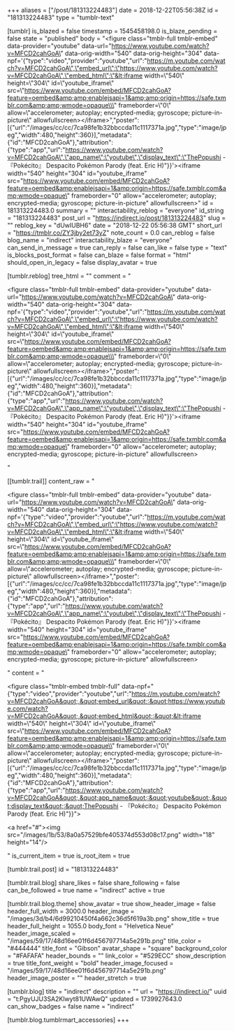 +++
aliases = ["/post/181313224483"]
date = 2018-12-22T05:56:38Z
id = "181313224483"
type = "tumblr-text"

[tumblr]
is_blazed = false
timestamp = 1545458198.0
is_blaze_pending = false
state = "published"
body = "<figure class=\"tmblr-full tmblr-embed\" data-provider=\"youtube\" data-url=\"https://www.youtube.com/watch?v=MFCD2cahGoA\" data-orig-width=\"540\" data-orig-height=\"304\" data-npf='{\"type\":\"video\",\"provider\":\"youtube\",\"url\":\"https://m.youtube.com/watch?v=MFCD2cahGoA\",\"embed_url\":\"https://www.youtube.com/watch?v=MFCD2cahGoA\",\"embed_html\":\"&lt;iframe width=\\\"540\\\" height=\\\"304\\\"  id=\\\"youtube_iframe\\\" src=\\\"https://www.youtube.com/embed/MFCD2cahGoA?feature=oembed&amp;amp;enablejsapi=1&amp;amp;origin=https://safe.txmblr.com&amp;amp;wmode=opaque\\\" frameborder=\\\"0\\\" allow=\\\"accelerometer; autoplay; encrypted-media; gyroscope; picture-in-picture\\\" allowfullscreen&gt;&lt;/iframe&gt;\",\"poster\":[{\"url\":\"/images/cc/cc/7ca98fe1b32bbccda11c1117371a.jpg\",\"type\":\"image/jpeg\",\"width\":480,\"height\":360}],\"metadata\":{\"id\":\"MFCD2cahGoA\"},\"attribution\":{\"type\":\"app\",\"url\":\"https://www.youtube.com/watch?v=MFCD2cahGoA\",\"app_name\":\"youtube\",\"display_text\":\"ThePopushi - 『Pokécito』 Despacito Pokémon Parody (feat. Eric H)\"}}'><iframe width=\"540\" height=\"304\" id=\"youtube_iframe\" src=\"https://www.youtube.com/embed/MFCD2cahGoA?feature=oembed&amp;enablejsapi=1&amp;origin=https://safe.txmblr.com&amp;wmode=opaque\" frameborder=\"0\" allow=\"accelerometer; autoplay; encrypted-media; gyroscope; picture-in-picture\" allowfullscreen></iframe></figure>"
id = 181313224483.0
summary = ""
interactability_reblog = "everyone"
id_string = "181313224483"
post_url = "https://indirect.io/post/181313224483"
slug = ""
reblog_key = "dUwIUBH6"
date = "2018-12-22 05:56:38 GMT"
short_url = "https://tmblr.co/ZY3jby2et73yZ"
note_count = 0.0
can_reblog = false
blog_name = "indirect"
interactability_blaze = "everyone"
can_send_in_message = true
can_reply = false
can_like = false
type = "text"
is_blocks_post_format = false
can_blaze = false
format = "html"
should_open_in_legacy = false
display_avatar = true

[tumblr.reblog]
tree_html = ""
comment = "<p><figure class=\"tmblr-full tmblr-embed\" data-provider=\"youtube\" data-url=\"https://www.youtube.com/watch?v=MFCD2cahGoA\" data-orig-width=\"540\" data-orig-height=\"304\" data-npf='{\"type\":\"video\",\"provider\":\"youtube\",\"url\":\"https://m.youtube.com/watch?v=MFCD2cahGoA\",\"embed_url\":\"https://www.youtube.com/watch?v=MFCD2cahGoA\",\"embed_html\":\"&lt;iframe width=\\\"540\\\" height=\\\"304\\\"  id=\\\"youtube_iframe\\\" src=\\\"https://www.youtube.com/embed/MFCD2cahGoA?feature=oembed&amp;amp;enablejsapi=1&amp;amp;origin=https://safe.txmblr.com&amp;amp;wmode=opaque\\\" frameborder=\\\"0\\\" allow=\\\"accelerometer; autoplay; encrypted-media; gyroscope; picture-in-picture\\\" allowfullscreen&gt;&lt;/iframe&gt;\",\"poster\":[{\"url\":\"/images/cc/cc/7ca98fe1b32bbccda11c1117371a.jpg\",\"type\":\"image/jpeg\",\"width\":480,\"height\":360}],\"metadata\":{\"id\":\"MFCD2cahGoA\"},\"attribution\":{\"type\":\"app\",\"url\":\"https://www.youtube.com/watch?v=MFCD2cahGoA\",\"app_name\":\"youtube\",\"display_text\":\"ThePopushi - 『Pokécito』 Despacito Pokémon Parody (feat. Eric H)\"}}'><iframe width=\"540\" height=\"304\" id=\"youtube_iframe\" src=\"https://www.youtube.com/embed/MFCD2cahGoA?feature=oembed&amp;enablejsapi=1&amp;origin=https://safe.txmblr.com&amp;wmode=opaque\" frameborder=\"0\" allow=\"accelerometer; autoplay; encrypted-media; gyroscope; picture-in-picture\" allowfullscreen></iframe></figure></p>"

[[tumblr.trail]]
content_raw = "<p><figure class=\"tmblr-full tmblr-embed\" data-provider=\"youtube\" data-url=\"https://www.youtube.com/watch?v=MFCD2cahGoA\" data-orig-width=\"540\" data-orig-height=\"304\" data-npf='{\"type\":\"video\",\"provider\":\"youtube\",\"url\":\"https://m.youtube.com/watch?v=MFCD2cahGoA\",\"embed_url\":\"https://www.youtube.com/watch?v=MFCD2cahGoA\",\"embed_html\":\"&lt;iframe width=\\\"540\\\" height=\\\"304\\\"  id=\\\"youtube_iframe\\\" src=\\\"https://www.youtube.com/embed/MFCD2cahGoA?feature=oembed&amp;amp;enablejsapi=1&amp;amp;origin=https://safe.txmblr.com&amp;amp;wmode=opaque\\\" frameborder=\\\"0\\\" allow=\\\"accelerometer; autoplay; encrypted-media; gyroscope; picture-in-picture\\\" allowfullscreen&gt;&lt;/iframe&gt;\",\"poster\":[{\"url\":\"/images/cc/cc/7ca98fe1b32bbccda11c1117371a.jpg\",\"type\":\"image/jpeg\",\"width\":480,\"height\":360}],\"metadata\":{\"id\":\"MFCD2cahGoA\"},\"attribution\":{\"type\":\"app\",\"url\":\"https://www.youtube.com/watch?v=MFCD2cahGoA\",\"app_name\":\"youtube\",\"display_text\":\"ThePopushi - 『Pokécito』 Despacito Pokémon Parody (feat. Eric H)\"}}'><iframe width=\"540\" height=\"304\" id=\"youtube_iframe\" src=\"https://www.youtube.com/embed/MFCD2cahGoA?feature=oembed&amp;enablejsapi=1&amp;origin=https://safe.txmblr.com&amp;wmode=opaque\" frameborder=\"0\" allow=\"accelerometer; autoplay; encrypted-media; gyroscope; picture-in-picture\" allowfullscreen></iframe></figure></p>"
content = "<p><figure class=\"tmblr-embed tmblr-full\" data-npf=\"{&quot;type&quot;:&quot;video&quot;,&quot;provider&quot;:&quot;youtube&quot;,&quot;url&quot;:&quot;https://m.youtube.com/watch?v=MFCD2cahGoA&quot;,&quot;embed_url&quot;:&quot;https://www.youtube.com/watch?v=MFCD2cahGoA&quot;,&quot;embed_html&quot;:&quot;&lt;iframe width=\\&quot;540\\&quot; height=\\&quot;304\\&quot;  id=\\&quot;youtube_iframe\\&quot; src=\\&quot;https://www.youtube.com/embed/MFCD2cahGoA?feature=oembed&amp;amp;enablejsapi=1&amp;amp;origin=https://safe.txmblr.com&amp;amp;wmode=opaque\\&quot; frameborder=\\&quot;0\\&quot; allow=\\&quot;accelerometer; autoplay; encrypted-media; gyroscope; picture-in-picture\\&quot; allowfullscreen&gt;&lt;/iframe&gt;&quot;,&quot;poster&quot;:[{&quot;url&quot;:&quot;/images/cc/cc/7ca98fe1b32bbccda11c1117371a.jpg&quot;,&quot;type&quot;:&quot;image/jpeg&quot;,&quot;width&quot;:480,&quot;height&quot;:360}],&quot;metadata&quot;:{&quot;id&quot;:&quot;MFCD2cahGoA&quot;},&quot;attribution&quot;:{&quot;type&quot;:&quot;app&quot;,&quot;url&quot;:&quot;https://www.youtube.com/watch?v=MFCD2cahGoA&quot;,&quot;app_name&quot;:&quot;youtube&quot;,&quot;display_text&quot;:&quot;ThePopushi - &#12302;Pok&eacute;cito&#12303; Despacito Pok&eacute;mon Parody (feat. Eric H)&quot;}}\"><p><a href=\"#\"><img src=\"/images/1b/53/8a0a57529bfe405374d553d08c17.png\" width=\"18\" height=\"14\"/></a></p></figure></p>"
is_current_item = true
is_root_item = true

[tumblr.trail.post]
id = "181313224483"

[tumblr.trail.blog]
share_likes = false
share_following = false
can_be_followed = true
name = "indirect"
active = true

[tumblr.trail.blog.theme]
show_avatar = true
show_header_image = false
header_full_width = 3000.0
header_image = "/images/3d/b4/6d99210450f4a662c36d5f619a3b.png"
show_title = true
header_full_height = 1055.0
body_font = "Helvetica Neue"
header_image_scaled = "/images/59/17/48d16ee01f6d456797714a5e291b.png"
title_color = "#444444"
title_font = "Gibson"
avatar_shape = "square"
background_color = "#FAFAFA"
header_bounds = ""
link_color = "#529ECC"
show_description = true
title_font_weight = "bold"
header_image_focused = "/images/59/17/48d16ee01f6d456797714a5e291b.png"
header_image_poster = ""
header_stretch = true

[tumblr.blog]
title = "indirect"
description = ""
url = "https://indirect.io/"
uuid = "t:PgyUJU3SA2Klwyt81UWAwQ"
updated = 1739927643.0
can_show_badges = false
name = "indirect"

[tumblr.blog.tumblrmart_accessories]
+++
